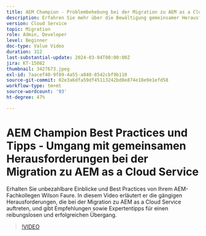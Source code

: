 ```yaml
---
title: AEM Champion - Problembehebung bei der Migration zu AEM as a Cloud Service
description: Erfahren Sie mehr über die Bewältigung gemeinsamer Herausforderungen bei der Migration von Wilson Faure, AEM Champion, nach AEM as a Cloud Service.
version: Cloud Service
topic: Migration
role: Admin, Developer
level: Beginner
doc-type: Value Video
duration: 312
last-substantial-update: 2024-03-04T00:00:00Z
jira: KT-15082
thumbnail: 3427673.jpeg
exl-id: 7aacef40-9f89-4a55-a840-8542cbf9b110
source-git-commit: 02e3a6dfa59df45113242bd8e874e18e9e1efd58
workflow-type: tm+mt
source-wordcount: '93'
ht-degree: 47%

---
```


# AEM Champion Best Practices und Tipps - Umgang mit gemeinsamen Herausforderungen bei der Migration zu AEM as a Cloud Service

Erhalten Sie unbezahlbare Einblicke und Best Practices von Ihrem AEM-Fachkollegen Wilson Faure. In diesem Video erläutert er die gängigen Herausforderungen, die bei der Migration zu AEM as a Cloud Service auftreten, und gibt Empfehlungen sowie Expertentipps für einen reibungslosen und erfolgreichen Übergang.

>[!VIDEO](https://video.tv.adobe.com/v/3427673/?learn=on)
